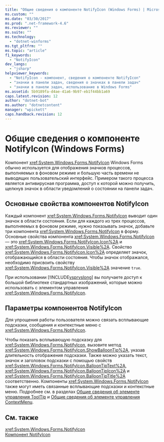 ```yaml
---
title: "Общие сведения о компоненте NotifyIcon (Windows Forms) | Microsoft Docs"
ms.custom: ""
ms.date: "03/30/2017"
ms.prod: ".net-framework-4.6"
ms.reviewer: ""
ms.suite: ""
ms.technology: 
  - "dotnet-winforms"
ms.tgt_pltfrm: ""
ms.topic: "article"
f1_keywords: 
  - "NotifyIcon"
dev_langs: 
  - "jsharp"
helpviewer_keywords: 
  - "NotifyIcon - компонент, сведения о компоненте NotifyIcon"
  - "значки в панели задач, сведения о значках в панели задач"
  - "значки в панели задач, использование в Windows Forms"
ms.assetid: 5b9189fa-d4ae-41a6-9b97-eb1f44bb1a69
caps.latest.revision: 12
author: "dotnet-bot"
ms.author: "dotnetcontent"
manager: "wpickett"
caps.handback.revision: 12
---
```

# Общие сведения о компоненте NotifyIcon (Windows Forms)
Компонент <xref:System.Windows.Forms.NotifyIcon> Windows Forms обычно используется для отображения значков процессов, выполняемых в фоновом режиме и большую часть времени не выводящих пользовательский интерфейс.  Примером такого процесса является антивирусная программа, доступ к которой можно получить, щелкнув значок в области уведомлений о состоянии на панели задач.  
  
## Основные свойства компонентов NotifyIcon  
 Каждый компонент <xref:System.Windows.Forms.NotifyIcon> выводит один значок в области состояния.  Если для каждого из трех процессов, выполняемых в фоновом режиме, нужно показывать значок, добавьте три компонента <xref:System.Windows.Forms.NotifyIcon> в форму.  Основные свойства компонента <xref:System.Windows.Forms.NotifyIcon> — это <xref:System.Windows.Forms.NotifyIcon.Icon%2A> и <xref:System.Windows.Forms.NotifyIcon.Visible%2A>.  Свойство <xref:System.Windows.Forms.NotifyIcon.Icon%2A> определяет значок, отображающийся в области состояния.  Чтобы значок отображался, необходимо присвоить свойству <xref:System.Windows.Forms.NotifyIcon.Visible%2A> значение `true`.  
  
 При использовании [!INCLUDE[vsprvslong](../../../../includes/vsprvslong-md.md)] вы получаете доступ к большой библиотеке стандартных изображений, которые можно использовать с элементом управления <xref:System.Windows.Forms.NotifyIcon>.  
  
## Параметры компонентов NotifyIcon  
 Для упрощения работы пользователя можно связать всплывающие подсказки, сообщения и контекстные меню с <xref:System.Windows.Forms.NotifyIcon>.  
  
 Чтобы показать всплывающую подсказку для <xref:System.Windows.Forms.NotifyIcon>, вызовите метод <xref:System.Windows.Forms.NotifyIcon.ShowBalloonTip%2A>, указав длительность отображения подсказки.  Также можно указать текст, значок и заголовок подсказки с помощью свойств <xref:System.Windows.Forms.NotifyIcon.BalloonTipText%2A>, <xref:System.Windows.Forms.NotifyIcon.BalloonTipIcon%2A> и <xref:System.Windows.Forms.NotifyIcon.BalloonTipTitle%2A> соответственно.  Компоненты <xref:System.Windows.Forms.NotifyIcon> также могут иметь связанные всплывающие подсказки и контекстные меню.  Подробнее см. в разделах [Общие сведения об элементе управления ToolTip](../../../../docs/framework/winforms/controls/tooltip-component-overview-windows-forms.md) и [Общие сведения об элементе управления ContextMenu](../../../../docs/framework/winforms/controls/contextmenu-component-overview-windows-forms.md).  
  
## См. также  
 <xref:System.Windows.Forms.NotifyIcon>   
 [Компонент NotifyIcon](../../../../docs/framework/winforms/controls/notifyicon-component-windows-forms.md)